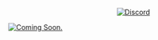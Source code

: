 <!-- # Erutidians -->

<!--

**Here are some ideas to get you started:**

🙋‍♀️ A short introduction - what is your organization all about?
🌈 Contribution guidelines - how can the community get involved?
👩‍💻 Useful resources - where can the community find your docs? Is there anything else the community should know?
🍿 Fun facts - what does your team eat for breakfast?
🧙 Remember, you can do mighty things with the power of [Markdown](https://docs.github.com/github/writing-on-github/getting-started-with-writing-and-formatting-on-github/basic-writing-and-formatting-syntax)
-->

<div align='center'>
 
  <a href='https://discord.gg/5vatpedtsq'>![Discord](https://img.shields.io/discord/972258637378625597?label=Discord&logo=discord&style=for-the-badge)</a>
</div>

<a href='https://erutidians.tech'>![Coming Soon.](https://user-images.githubusercontent.com/57343545/182789979-c37cac28-a8df-4989-964e-49fd810e2541.png)</a>

